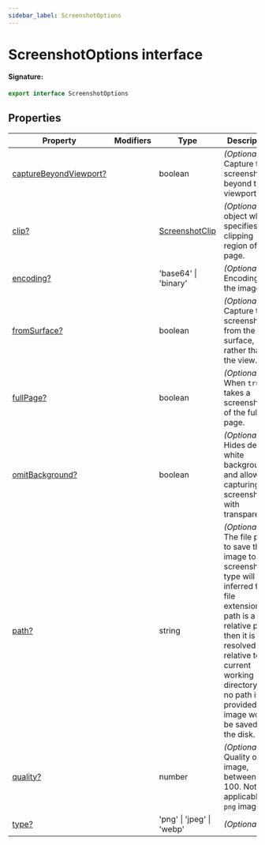 ```yaml
---
sidebar_label: ScreenshotOptions
---
```


# ScreenshotOptions interface

#### Signature:

```typescript
export interface ScreenshotOptions
```

## Properties

| Property                                                                         | Modifiers | Type                                            | Description                                                                                                                                                                                                                                                     | Default             |
| -------------------------------------------------------------------------------- | --------- | ----------------------------------------------- | --------------------------------------------------------------------------------------------------------------------------------------------------------------------------------------------------------------------------------------------------------------- | ------------------- |
| [captureBeyondViewport?](./puppeteer.screenshotoptions.capturebeyondviewport.md) |           | boolean                                         | _(Optional)_ Capture the screenshot beyond the viewport.                                                                                                                                                                                                        | <code>true</code>   |
| [clip?](./puppeteer.screenshotoptions.clip.md)                                   |           | [ScreenshotClip](./puppeteer.screenshotclip.md) | _(Optional)_ An object which specifies the clipping region of the page.                                                                                                                                                                                         |                     |
| [encoding?](./puppeteer.screenshotoptions.encoding.md)                           |           | 'base64' \| 'binary'                            | _(Optional)_ Encoding of the image.                                                                                                                                                                                                                             | <code>binary</code> |
| [fromSurface?](./puppeteer.screenshotoptions.fromsurface.md)                     |           | boolean                                         | _(Optional)_ Capture the screenshot from the surface, rather than the view.                                                                                                                                                                                     | <code>true</code>   |
| [fullPage?](./puppeteer.screenshotoptions.fullpage.md)                           |           | boolean                                         | _(Optional)_ When <code>true</code>, takes a screenshot of the full page.                                                                                                                                                                                       | <code>false</code>  |
| [omitBackground?](./puppeteer.screenshotoptions.omitbackground.md)               |           | boolean                                         | _(Optional)_ Hides default white background and allows capturing screenshots with transparency.                                                                                                                                                                 | <code>false</code>  |
| [path?](./puppeteer.screenshotoptions.path.md)                                   |           | string                                          | _(Optional)_ The file path to save the image to. The screenshot type will be inferred from file extension. If path is a relative path, then it is resolved relative to current working directory. If no path is provided, the image won't be saved to the disk. |                     |
| [quality?](./puppeteer.screenshotoptions.quality.md)                             |           | number                                          | _(Optional)_ Quality of the image, between 0-100. Not applicable to <code>png</code> images.                                                                                                                                                                    |                     |
| [type?](./puppeteer.screenshotoptions.type.md)                                   |           | 'png' \| 'jpeg' \| 'webp'                       | _(Optional)_                                                                                                                                                                                                                                                    | <code>png</code>    |
